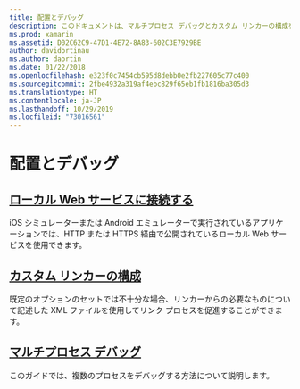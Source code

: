 ```yaml
---
title: 配置とデバッグ
description: このドキュメントは、マルチプロセス デバッグとカスタム リンカーの構成を使用する方法の詳細を示すガイドにリンクしています。
ms.prod: xamarin
ms.assetid: D02C62C9-47D1-4E72-8A83-602C3E7929BE
author: davidortinau
ms.author: daortin
ms.date: 01/22/2018
ms.openlocfilehash: e323f0c7454cb595d8debb0e2fb227605c77c400
ms.sourcegitcommit: 2fbe4932a319af4ebc829f65eb1fb1816ba305d3
ms.translationtype: HT
ms.contentlocale: ja-JP
ms.lasthandoff: 10/29/2019
ms.locfileid: "73016561"
---
```

# <a name="deployment--debugging"></a>配置とデバッグ

## <a name="connect-to-local-web-servicesconnect-to-local-web-servicesmd"></a>[ローカル Web サービスに接続する](connect-to-local-web-services.md)

iOS シミュレーターまたは Android エミュレーターで実行されているアプリケーションでは、HTTP または HTTPS 経由で公開されているローカル Web サービスを使用できます。

## <a name="custom-linker-configurationlinkermd"></a>[カスタム リンカーの構成](linker.md)

既定のオプションのセットでは不十分な場合、リンカーからの必要なものについて記述した XML ファイルを使用してリンク プロセスを促進することができます。

## <a name="multi-process-debuggingmulti-process-debuggingmd"></a>[マルチプロセス デバッグ](multi-process-debugging.md)

このガイドでは、複数のプロセスをデバッグする方法について説明します。
